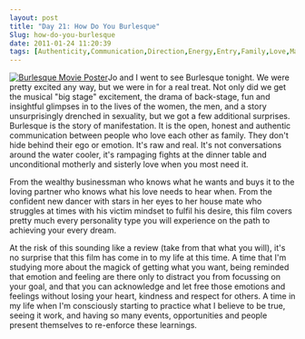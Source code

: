 ```yaml
---
layout: post
title: "Day 21: How Do You Burlesque"
Slug: how-do-you-burlesque
date: 2011-01-24 11:20:39
tags: [Authenticity,Communication,Direction,Energy,Entry,Family,Love,Manifestation,Self Discovery]
---
```

[![](https://bendechrai.com/wp-content/uploads/2011/01/day21-movie-202x300.jpg "Burlesque Movie Poster")](https://bendechrai.com/wp-content/uploads/2011/01/day21-movie.jpg)Jo and I went to see Burlesque tonight. We were pretty excited any way, but we were in for a real treat. Not only did we get the musical "big stage" excitement, the drama of back-stage, fun and insightful glimpses in to the lives of the women, the men, and a story unsurprisingly drenched in sexuality, but we got a few additional surprises. Burlesque is the story of manifestation. It is the open, honest and authentic communication between people who love each other as family. They don't hide behind their ego or emotion. It's raw and real. It's not conversations around the water cooler, it's rampaging fights at the dinner table and unconditional motherly and sisterly love when you most need it.

From the wealthy businessman who knows what he wants and buys it to the loving partner who knows what his love needs to hear when. From the confident new dancer with stars in her eyes to her house mate who struggles at times with his victim mindset to fulfil his desire, this film covers pretty much every personality type you will experience on the path to achieving your every dream.

At the risk of this sounding like a review (take from that what you will), it's no surprise that this film has come in to my life at this time. A time that I'm studying more about the magick of getting what you want, being reminded that emotion and feeling are there only to distract you from focussing on your goal, and that you can acknowledge and let free those emotions and feelings without losing your heart, kindness and respect for others. A time in my life when I'm consciously starting to practice what I believe to be true, seeing it work, and having so many events, opportunities and people present themselves to re-enforce these learnings.
